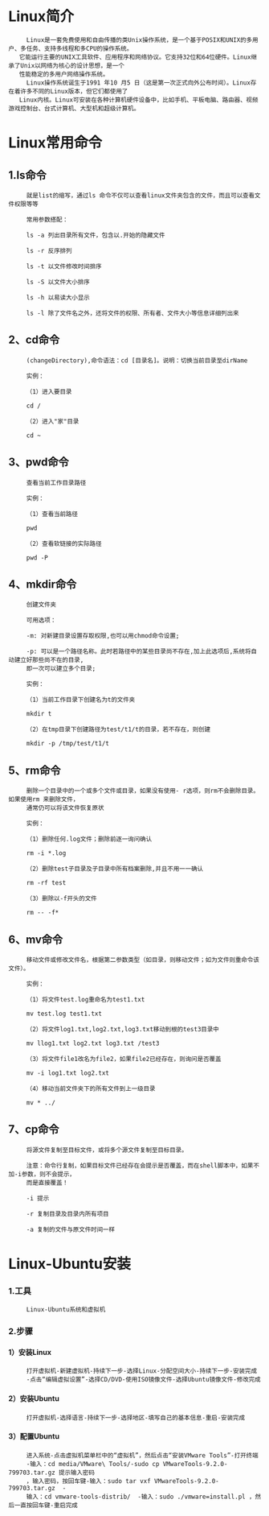 # Linux简介

         Linux是一套免费使用和自由传播的类Unix操作系统，是一个基于POSIX和UNIX的多用户、多任务、支持多线程和多CPU的操作系统。
       它能运行主要的UNIX工具软件、应用程序和网络协议。它支持32位和64位硬件。Linux继承了Unix以网络为核心的设计思想，是一个
       性能稳定的多用户网络操作系统。
         Linux操作系统诞生于1991 年10 月5 日（这是第一次正式向外公布时间）。Linux存在着许多不同的Linux版本，但它们都使用了
       Linux内核。Linux可安装在各种计算机硬件设备中，比如手机、平板电脑、路由器、视频游戏控制台、台式计算机、大型机和超级计算机。

# Linux常用命令

## 1.ls命令

         就是list的缩写，通过ls 命令不仅可以查看linux文件夹包含的文件，而且可以查看文件权限等等

         常用参数搭配：

         ls -a 列出目录所有文件，包含以.开始的隐藏文件

         ls -r 反序排列

         ls -t 以文件修改时间排序

         ls -S 以文件大小排序

         ls -h 以易读大小显示

         ls -l 除了文件名之外，还将文件的权限、所有者、文件大小等信息详细列出来
 
## 2、cd命令

         (changeDirectory),命令语法：cd [目录名]。说明：切换当前目录至dirName

         实例：

         （1）进入要目录

         cd /

         （2）进入"家"目录

         cd ~
## 3、pwd命令

         查看当前工作目录路径

         实例：

         （1）查看当前路径

         pwd

         （2）查看软链接的实际路径

         pwd -P
## 4、mkdir命令

         创建文件夹

         可用选项：

         -m: 对新建目录设置存取权限,也可以用chmod命令设置;

         -p: 可以是一个路径名称。此时若路径中的某些目录尚不存在,加上此选项后,系统将自动建立好那些尚不在的目录,
         即一次可以建立多个目录;

         实例：

         （1）当前工作目录下创建名为t的文件夹

         mkdir t

         （2）在tmp目录下创建路径为test/t1/t的目录，若不存在，则创建

         mkdir -p /tmp/test/t1/t
## 5、rm命令

         删除一个目录中的一个或多个文件或目录，如果没有使用- r选项，则rm不会删除目录。如果使用rm 来删除文件，
         通常仍可以将该文件恢复原状

         实例：

         （1）删除任何.log文件；删除前逐一询问确认

         rm -i *.log

         （2）删除test子目录及子目录中所有档案删除,并且不用一一确认

         rm -rf test

         （3）删除以-f开头的文件

         rm -- -f*
## 6、mv命令

         移动文件或修改文件名，根据第二参数类型（如目录，则移动文件；如为文件则重命令该文件）。      
         
         实例：

         （1）将文件test.log重命名为test1.txt

         mv test.log test1.txt

         （2）将文件log1.txt,log2.txt,log3.txt移动到根的test3目录中

         mv llog1.txt log2.txt log3.txt /test3

         （3）将文件file1改名为file2，如果file2已经存在，则询问是否覆盖

         mv -i log1.txt log2.txt

         （4）移动当前文件夹下的所有文件到上一级目录

         mv * ../
## 7、cp命令

         将源文件复制至目标文件，或将多个源文件复制至目标目录。

         注意：命令行复制，如果目标文件已经存在会提示是否覆盖，而在shell脚本中，如果不加-i参数，则不会提示，
         而是直接覆盖！

         -i 提示

         -r 复制目录及目录内所有项目

         -a 复制的文件与原文件时间一样

# Linux-Ubuntu安装
         
### 1.工具

         Linux-Ubuntu系统和虚拟机
         
### 2.步骤

####  1）安装Linux

         打开虚拟机-新建虚拟机-持续下一步-选择Linux-分配空间大小-持续下一步-安装完成
         -点击“编辑虚拟设置”-选择CD/DVD-使用ISO镜像文件-选择Ubuntu镜像文件-修改完成
         
####  2）安装Ubuntu

         打开虚拟机-选择语言-持续下一步-选择地区-填写自己的基本信息-重启-安装完成
         
####  3）配置Ubuntu

         进入系统-点击虚拟机菜单栏中的“虚拟机”，然后点击“安装VMware Tools”-打开终端
         -输入：cd media/VMware\ Tools/-sudo cp VMwareTools-9.2.0-799703.tar.gz 提示输入密码
         ，输入密码，按回车键-输入：sudo tar vxf VMwareTools-9.2.0-799703.tar.gz  -
         输入：cd vmware-tools-distrib/  -输入：sudo ./vmware=install.pl ，然后一直按回车键-重启完成






 








